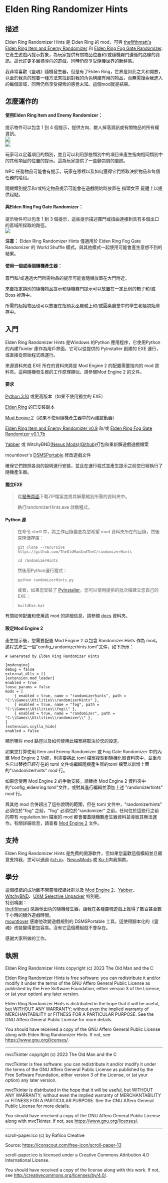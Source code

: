 # Elden Ring Randomizer Hints  
  
## 描述  
  
Elden Ring Randomizer Hints 是 Elden Ring 的 mod，可與 [thefifthmatt's](https://www.nexusmods.com/eldenring/users/58426171) [Elden Ring Item and Enemy Randomizer](https://www.nexusmods.com/eldenring/mods/428) 和 [Elden Ring Fog Gate Randomizer](https://www.nexusmods.com/eldenring/mods/3295).它產生遊戲內提示對象，為玩家提供有關物品位置和/或隨機霧門遵循的路線的資訊。這允許更多目標導向的遊戲，同時仍然享受隨機世界的新鮮感。  
  
我非常喜歡《靈魂》隨機發生器，但是有了Elden Ring，世界是如此之大和開放，以至於我真的想要一種方法來找到對我的角色構建有用的物品，而無需搜索我進入的每個區域，同時仍然享受探索的感覺未知。這個mod就是結果。  
  
## 怎麼運作的  
  
#### 使用Elden Ring Item and Enemy Randomizer：  
  
提示物件可以包含 1 到 4 個提示，提供方向、敵人掉落資訊或有關物品的所有權資訊。  
![](images/itemHint1_zhotw.png)  
![](images/itemHint2_zhotw.png)  
  
玩家可以定義項目的類別，並且可以利用那些類別中的項目來產生指向相同類別中的其他項目的位置的提示。這為玩家提供了一些麵包屑的痕跡。  
  
NPC 任務物品可能會有提示。玩家在哪裡以及如何獲得它們將取決於物品和每個任務的階段。  
  
隨機類別提示和/或特定物品提示可能會在遊戲開始時放置在 指頭女巫 屍體上以提供起點。  
  
#### 與Elden Ring Fog Gate Randomizer：  
  
提示物件可以包含 1 到 3 個提示，這些提示描述霧門或扭曲連接到具有多個出口的區域所採取的路徑。  
![](images/fogHint1_zhotw.png)  
  
**注意：** Elden Ring Randomizer Hints 僅適用於 Elden Ring Fog Gate Randomizer 的 World Shuffle 模式。與其他模式一起使用可能會產生意想不到的結果。  
  
#### 使用一個或兩個隨機產生器：  
  
霧門和/或通過大門所需物品的提示可能會隨機放置在大門附近。  
  
來自指定類別的隨機物品提示和隨機霧門提示可以放置在一定比例的箱子和/或 Boss 掉落中。  
  
所需的起始物品也可以放置在指頭女巫屍體上和/或圓桌廳堂中的孿生老嫗初始庫存中。  
  
## 入門  
  
Elden Ring Randomizer Hints 是Windows 的Python 應用程序，它使用Python 的內建Tkinter 庫作為用戶界面。它可以從提供的 PyInstaller 創建的 EXE 運行，或直接從原始程式碼運行。  
  
來源資料夾或 EXE 所在的資料夾將是 Mod Engine 2 的配置需要指向的 mod 資料夾。這與隨機發生器的工作原理類似。請參閱Mod Engine 2 的文件。  
  
#### 要求  
  
[Python 3.10](https://www.python.org) 或更高版本（如果不使用獨立的 EXE）  
   
[Elden Ring](https://store.steampowered.com/app/1245620/ELDEN_RING/) 的已安裝副本  
   
[Mod Engine 2](https://github.com/soulsmods/ModEngine2)（如果不使用隨機產生器中的內建啟動器）  
  
[Elden Ring Item and Enemy Randomizer v0.9](https://www.nexusmods.com/eldenring/mods/428) 和/或 [Elden Ring Fog Gate Randomizer v0.1.7b](https://www.nexusmods.com/eldenring/mods/3295)  
  
[Yabber](https://github.com/JKAnderson/Yabber) 或 WitchyBND[(Nexus Mods)](https://www.nexusmods.com/eldenring/mods/3862)[(Github)](https://github.com/JKAnderson/Yabber)打包和重新解遊戲遊戲檔案  
  
mountlover's [DSMSPortable](https://github.com/mountlover/DSMSPortable) 修改遊戲文件  
   
確保它們按照各自的說明進行安裝，並且在運行程式並產生提示之前您已經執行了隨機產生器。  
  
#### 獨立EXE  
  
>從[發佈頁面](https://github.com/TheOldManAndTheC/randomizerHints/releases)下載ZIP檔案並將其解壓縮到所需的資料夾中。  
>  
>執行randomizerHints.exe 啟動程式。  
  
#### Python 源  
  
<blockquote>  
在命令 shell 中，將工作目錄變更為您希望 mod 資料夾所在的目錄，然後克隆儲存庫：  
  
```  
git clone --recursive https://github.com/TheOldManAndTheC/randomizerHints  
   
cd randomizerHints  
```  
  
然後用Python運行程式：  
  
```  
python randomizerHints.py  
```  
  
或者，如果您安裝了 [PyInstaller](https://pyinstaller.org/en/stable/)，您可以使用提供的批次檔建立您自己的EXE：  
```  
buildExe.bat  
```  
  
</blockquote>  
  
有關如何配置和使用該 mod 的詳細信息，請參閱 [docs](.) 資料夾。  
  
#### 設定Mod Engine 2  
  
產生提示後，您需要配置 Mod Engine 2 以包含 Randomizer Hints 作為 mod。該程式產生一個"config_randomizerhints.toml"文件，如下所示：  
  
	# Generated by Elden Ring Randomizer Hints  
	  
	[modengine]  
	debug = false  
	external_dlls = []  
	[extension.mod_loader]  
	enabled = true  
	loose_params = false  
	mods = [  
	    { enabled = true, name = "randomizerhints", path = "C:\\Games\\Utilities\\randomizerHints" },  
	    { enabled = true, name = "fog", path = "C:\\Games\\Utilities\\fog\\" },  
	    { enabled = true, name = "randomizer", path = "C:\\Games\\Utilities\\randomizer\\" },  
	]  
	[extension.scylla_hide]  
	enabled = false  
  
顯示哪些 mod 路徑以及如何使用此檔案將取決於您的設定。  
  
如果您打算使用 Item and Enemy Randomizer 或 Fog Gate Randomizer 中的內建 Mod Engine 2 功能，則需要將此 toml 檔案複製到隨機化器資料夾中，並重命名它以替換已經存在的 toml 文件或編輯隨機產生器的toml 檔案以新增上面的"randomizerhints" mod 行。  
  
如果您使用 Mod Engine 2 的手動安裝，請替換 Mod Engine 2 資料夾中的"config_eldenring.toml"文件，或對其進行編輯並添加上述 "randomizerhints" mod 行。  
  
與其他 mod 合併超出了這些說明的範圍，但在 toml 文件中，"randomizerhints" 必須位於"fog" 之前，"fog" 必須位於"randomizer" 之前。任何位於這些行之前的帶有 regulation.bin 檔案的 mod 都會覆蓋隨機數產生器資料並導致其無法運作。有關詳細信息，請查看 [Mod Engine 2](https://github.com/soulsmods/ModEngine2#get-started-guide) 文件。  
  
## 支持  
  
Elden Ring Randomizer Hints 是免費的開源軟件，但如果您喜歡這個模組並且願意支持我，您可以通過 [itch.io](https://the-old-man-and-the-c.itch.io/elden-ring-randomizer-hints)、[NexusMods](https://www.nexusmods.com/eldenring/mods/4096) 或 [Ko-fi](https://ko-fi.com/theoldmanandthec)向我捐款。  
  
## 學分  
  
這個模組的成功離不開靈魂模組社群以及 [Mod Engine 2](https://github.com/soulsmods/ModEngine2)、[Yabber](https://github.com/JKAnderson/Yabber)、[WitchyBND](https://github.com/ividyon/WitchyBND)、[UXM Selective Unpacker](https://github.com/Nordgaren/UXM-Selective-Unpack) 特別是。  
特別鳴謝：  
[thefifthmatt](https://www.nexusmods.com/eldenring/users/58426171) 感謝他出色的隨機發生器，讓我在各種靈魂遊戲上獲得了數百甚至數千小時的額外遊戲時間。  
[mountlover](https://github.com/mountlover) 感謝他改變遊戲規則的 DSMSPortable 工具，這使得腳本化的《靈魂》改裝變得更加容易。沒有它這個模組就不會存在。  
  
感謝大家所做的工作。  
  
## 執照  
  
Elden Ring Randomizer Hints copyright (c) 2023 The Old Man and the C  
  
Elden Ring Randomizer Hints is free software: you can redistribute it and/or modify it under the terms of the GNU Affero General Public License as published by the Free Software Foundation, either version 3 of the License, or (at your option) any later version.  
  
Elden Ring Randomizer Hints is distributed in the hope that it will be useful,  but WITHOUT ANY WARRANTY; without even the implied warranty of MERCHANTABILITY or FITNESS FOR A PARTICULAR PURPOSE. See the GNU Affero General Public License  for more details.  
  
You should have received a copy of the GNU Affero General Public License along with Elden Ring Randomizer Hints. If not, see <https://www.gnu.org/licenses/>.  
  
***  
  
mvcTkinter copyright (c) 2023 The Old Man and the C  
  
mvcTkinter is free software: you can redistribute it and/or modify it under the terms of the GNU Affero General Public License as published by the Free Software Foundation, either version 3 of the License, or (at your option) any later version.  
  
mvcTkinter is distributed in the hope that it will be useful,  but WITHOUT ANY WARRANTY; without even the implied warranty of MERCHANTABILITY or FITNESS FOR A PARTICULAR PURPOSE. See the GNU Affero General Public License  for more details.  
  
You should have received a copy of the GNU Affero General Public License along with mvcTkinter. If not, see <https://www.gnu.org/licenses/>.  
  
***  
  
scroll-paper.ico (c) by  Rafiico Creative  
  
Source: <https://iconscout.com/free-icon/scroll-paper-13>  
  
scroll-paper.ico is licensed under a Creative Commons Attribution 4.0 International License.  
  
You should have received a copy of the license along with this work. If not, see <http://creativecommons.org/licenses/by/4.0/>.
